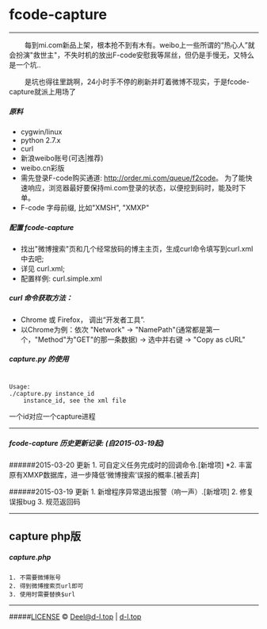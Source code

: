 # fcode-capture 

------------------------------------------------------

&nbsp;&nbsp;&nbsp;&nbsp;&nbsp;&nbsp;&nbsp;&nbsp;每到mi.com新品上架，根本抢不到有木有。weibo上一些所谓的“热心人”就会扮演"救世主"，不失时机的放出F-code安慰我等屌丝，但仍是手慢无，又特么是一个坑..

&nbsp;&nbsp;&nbsp;&nbsp;&nbsp;&nbsp;&nbsp;&nbsp;是坑也得往里跳啊，24小时手不停的刷新并盯着微博不现实，于是fcode-capture就派上用场了


##### 原料
* cygwin/linux
* python 2.7.x
* curl
* 新浪weibo账号(可选|推荐)
* weibo.cn彩版
* 需先登录F-code购买通道: <a href="http://order.mi.com/queue/f2code" target="_blank">http://order.mi.com/queue/f2code</a>。 为了能快速响应，浏览器最好要保持mi.com登录的状态，以便挖到码时，能及时下单。
* F-code 字母前缀, 比如"XMSH", "XMXP"

##### 配置 fcode-capture 
* 找出"微博搜索"页和几个经常放码的博主主页，生成curl命令填写到curl.xml中去吧;
* 详见 curl.xml;
* 配置样例: curl.simple.xml

##### curl 命令获取方法：
* Chrome 或 Firefox， 调出“开发者工具”.
* 以Chrome为例：依次 "Network" -> "NamePath"(通常都是第一个，"Method"为"GET"的那一条数据) -> 选中并右键 ->  "Copy as cURL"

##### capture.py 的使用
<pre> <code>
Usage: 
./capture.py instance_id
    instance_id, see the xml file  
</code></pre>
一个id对应一个capture进程

------------------------------------------------------

##### fcode-capture 历史更新记录: (自2015-03-19起)

######2015-03-20 更新
    1. 可自定义任务完成时的回调命令.[新增项]
    *2. 丰富原有XMXP数据库，进一步降低‘微博搜索’误报的概率.[被丢弃]


######2015-03-19 更新
	1. 新增程序异常退出报警（响一声）.[新增项]
	2. 修复误报bug
	3. 规范返回码

--------------------------------------------------------

## capture php版

##### capture.php 
    1. 不需要微博账号
    2. 得到微博搜索页url即可
    3. 使用时需要替换$url

--------------------------------------------------------
#####[LICENSE](./LICENSE)
&copy; Deel@d-l.top | [d-l.top](http://d-l.top)
